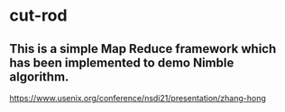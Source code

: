 # cut-rod
## This is a simple Map Reduce framework which has been implemented to demo Nimble algorithm.

https://www.usenix.org/conference/nsdi21/presentation/zhang-hong
